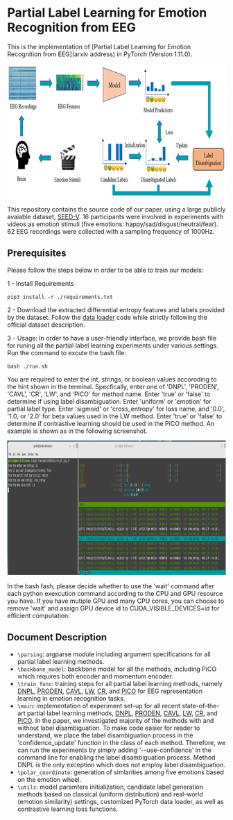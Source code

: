 # Partial Label Learning for Emotion Recognition from EEG
This is the implementation of [Partial Label Learning for Emotion Recognition from EEG](arxiv address) in PyTorch (Version 1.11.0).
<p align="center">
  <img 
    width="900"
    height="310"
    src="/framework.jpg"
  >
</p>



This repository contains the source code of our paper, using a large publicly avaiable dataset, [SEED-V](https://bcmi.sjtu.edu.cn/home/seed/seed-v.html). 16 participants were involved in experiments with videos as emotion stimuli (five emotions: happy/sad/disgust/neutral/fear). 62 EEG recordings were collected with a sampling frequency of 1000Hz.


## Prerequisites
Please follow the steps below in order to be able to train our models:


1 - Install Requirements

```
pip3 install -r ./requirements.txt
```

2 - Download the extracted differential entropy features and labels provided by the dataset. Follow the [data loader](./load_data.py) code while strictly following the official dataset description.


3 - Usage: In order to have a user-friendly interface, we provide bash file for runing all the partial label learning experiments under various settings.  Run the command to excute the bash file:
```
bash ./run.sh
```
You are required to enter the int, strings, or boolean values accoroding to the hint shown in the terminal. Specfically, enter one of 'DNPL', 'PRODEN', 'CAVL', 'CR', 'LW', and 'PiCO' for method name. Enter 'true' or 'false' to determine if using label disambiguation. Enter 'uniform' or 'emotion' for partial label type. Enter 'sigmoid' or 'cross_entropy' for loss name, and '0.0', '1.0, or '2.0' for beta values used in the LW method. Enter 'true' or 'false' to determine if contrastive learning should be used in the PiCO method. An example is shown as in the following screenshot.

<p align="center">
  <img 
    width="900"
    height="310"
    src="/screenshot.png"
  >
</p>
In the bash fash, please decide whether to use the 'wait' command after each python exexcution command according to the CPU and GPU resource you have. If you have mutiple GPU and many CPU cores, you can choose to remove 'wait' and assign GPU device id to CUDA_VISIBLE_DEVICES=id for efficient computation. 


 ## Document Description
 
- `\parsing`: argparse module including argument specifications for all partial label learning methods. 
- `\backbone_model`: backbone model for all the methods, including PiCO which requires both encoder and momentum encoder.  
- `\train_func`:  training steps for all partial label learning methods, namely [DNPL](./train_func.py#L23-L44), [PRODEN](./train_func.py#L51-L82), [CAVL](./train_func.py#L89-L119), [LW](./train_func.py#L126-L233), [CR](./train_func.py#L240-L294), and [PiCO](./train_func.py#L301-L336) for EEG representation learning in emotion recognition tasks.
- `\main`: implementation of experiment set-up for all recent state-of-the-art partial label learning methods, [DNPL](https://ieeexplore.ieee.org/document/9414927), [PRODEN](https://dl.acm.org/doi/10.5555/3524938.3525541), [CAVL](https://openreview.net/forum?id=qqdXHUGec9h), [LW](http://proceedings.mlr.press/v139/wen21a.html), [CR](https://proceedings.mlr.press/v162/wu22l.html), and [PiCO](https://openreview.net/forum?id=EhYjZy6e1gJ). In the paper, we investigated majority of the methods with and without label disambiguation. To make code easier for reader to understand, we place the label disambiguation process in the 'confidence_update' function in the class of each method. Therefore, we can run the experiments by simply adding '--use-confidence' in the command line for enabling the label disambiguation process. Method DNPL is the only exception which does not employ label disambiguation.  
 - `\polar_coordinate`: generation of simlarities among five emotions based on the emotion wheel.
 - `\utils`: model paramters initialization, candidate label generation methods based on classical (uniform distribution) and real-world (emotion similarity) settings, customized PyTorch data loader, as well as contrastive learning loss functions. 

 
 
